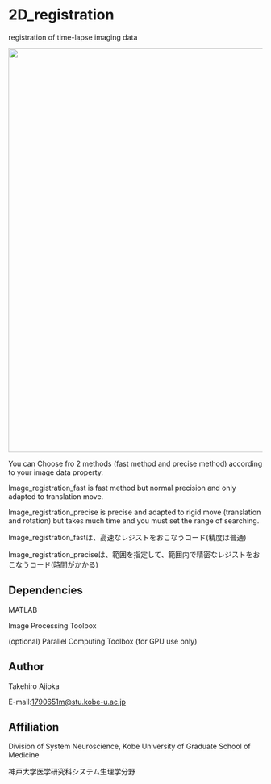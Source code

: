# 2D_registration
registration of time-lapse imaging data

<img src="doc/demo.gif" width="800" align="below">


You can Choose fro 2 methods (fast method and precise method) according to your image data property.

Image_registration_fast is fast method but normal precision and only adapted to translation move.

Image_registration_precise is precise and adapted to rigid move (translation and rotation) but takes much time and you must set the range of searching.

Image_registration_fastは、高速なレジストをおこなうコード(精度は普通)

Image_registration_preciseは、範囲を指定して、範囲内で精密なレジストをおこなうコード(時間がかかる)


## Dependencies
MATLAB

Image Processing Toolbox

(optional) Parallel Computing Toolbox (for GPU use only)


## Author
Takehiro Ajioka 

E-mail:1790651m@stu.kobe-u.ac.jp

## Affiliation

Division of System Neuroscience, Kobe University of Graduate School of Medicine

神戸大学医学研究科システム生理学分野
